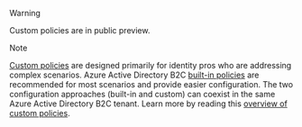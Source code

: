>[!WARNING]
> Custom policies are in public preview.

>[!NOTE]
> [Custom policies](..\articles\active-directory-b2c\active-directory-b2c-overview-custom.md#custom-policies) are designed primarily for identity pros who are addressing complex scenarios. Azure Active Directory B2C [built-in policies](..\articles\active-directory-b2c\active-directory-b2c-overview-custom.md) are recommended for most scenarios and provide easier configuration. The two configuration approaches (built-in and custom) can coexist in the same Azure Active Directory B2C tenant. Learn more by reading this [overview of custom policies](..\articles\active-directory-b2c\active-directory-b2c-overview-custom.md).
